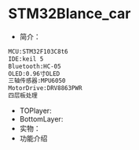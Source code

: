 # STM32Blance_car
* 简介：
```bash
MCU:STM32F103C8t6
IDE:keil 5
Bluetooth:HC-05
OLED:0.96寸OLED
三轴传感器:MPU6050
MotorDrive:DRV8863PWR
四层板处理
```
* TOPlayer:
* BottomLayer:
* 实物：
* 功能介绍 
